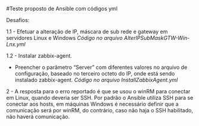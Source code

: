 #Teste proposto de Ansible com códigos yml

Desafios:

1.1 - Efetuar a alteração de IP, máscara de sub rede e gateway em servidores Linux e Windows
 *_Código no arquivo AlterIPSubMaskGTW-Win-Lnx.yml_*

1.2 - Instalar zabbix-agent. 
 - Preencher o parâmetro “Server” com diferentes valores no arquivo de configuração, baseado no terceiro octeto do IP, onde está sendo instalado zabbix-agent.
 *_Código no arquivo InstallZabbixAgent.yml_*
 
2 - A resposta para o erro reportado é que se usou o winRM para conectar em Linux, quando deveria ser SSH. Por padrão o Ansible utiliza SSH para se conectar aos hosts, em máquinas Windows é necessário definir que a comunicação será por winRM, do contrário, caso não haja o SSH habilitado, não haverá comunicação.
